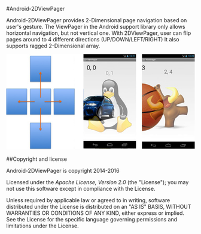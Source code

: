 #Android-2DViewPager

Android-2DViewPager provides 2-Dimensional page navigation based on user's gesture.
The ViewPager in the Android support library only allows horizontal navigation, but not vertical one.
With 2DViewPager, user can flip pages around to 4 different directions (UP/DOWN/LEFT/RIGHT)
It also supports ragged 2-Dimensional array.

![Concept Image](twodviewpager.png?raw=true)



##Copyright and license

Android-2DViewPager is copyright 2014-2016

Licensed under the *Apache License, Version 2.0* (the "License"); you may not use this software except in compliance with the License.

Unless required by applicable law or agreed to in writing, software distributed under the License is distributed on an "AS IS" BASIS, WITHOUT WARRANTIES OR CONDITIONS OF ANY KIND, either express or implied. See the License for the specific language governing permissions and limitations under the License.
